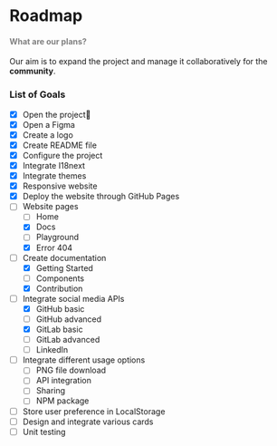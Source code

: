 <h1 id="darkmode">Roadmap</h1>

<h4 style="color: gray;">What are our plans?</h4>

Our aim is to expand the project and manage it collaboratively for the **community**.

<h3 id="supportedmodes">List of Goals</h3>

- [x] Open the project🎉
- [x] Open a Figma
- [x] Create a logo
- [x] Create README file
- [x] Configure the project
- [x] Integrate I18next
- [x] Integrate themes
- [x] Responsive website
- [x] Deploy the website through GitHub Pages
- [ ] Website pages
  - [ ] Home
  - [x] Docs
  - [ ] Playground
  - [x] Error 404
- [ ] Create documentation
  - [x] Getting Started
  - [ ] Components
  - [x] Contribution
- [ ] Integrate social media APIs
  - [x] GitHub basic
  - [ ] GitHub advanced
  - [x] GitLab basic
  - [ ] GitLab advanced
  - [ ] LinkedIn
- [ ] Integrate different usage options
  - [ ] PNG file download
  - [ ] API integration
  - [ ] Sharing
  - [ ] NPM package
- [ ] Store user preference in LocalStorage
- [ ] Design and integrate various cards
- [ ] Unit testing
